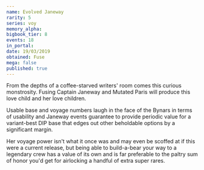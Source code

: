 ```yaml
---
name: Evolved Janeway
rarity: 5
series: voy
memory_alpha:
bigbook_tier: 8
events: 18
in_portal:
date: 19/03/2019
obtained: Fuse
mega: false
published: true
---
```


From the depths of a coffee-starved writers' room comes this curious monstrosity. Fusing Captain Janeway and Mutated Paris will produce this love child and her love children.

Usable base and voyage numbers laugh in the face of the Bynars in terms of usability and Janeway events guarantee to provide periodic value for a variant-best DIP base that edges out other beholdable options by a significant margin.

Her voyage power isn't what it once was and may even be scoffed at if this were a current release, but being able to build-a-bear your way to a legendary crew has a value of its own and is far preferable to the paltry sum of honor you'd get for airlocking a handful of extra super rares.

